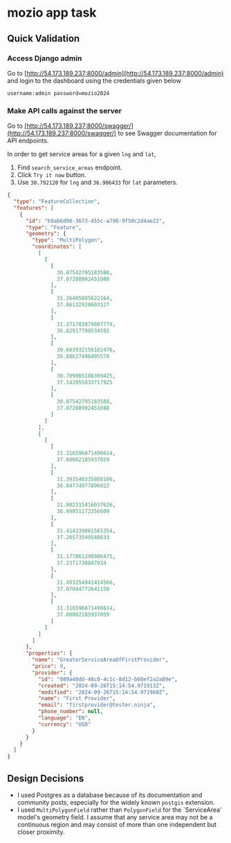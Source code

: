 # mozio app task

## Quick Validation

### Access Django admin
Go to [http://54.173.189.237:8000/admin](http://54.173.189.237:8000/admin) and login to the dashboard using the credentials given below
```
username:admin password=mozio2024
```

### Make API calls against the server

Go to [http://54.173.189.237:8000/swagger/](http://54.173.189.237:8000/swagger/) to see Swagger documentation for API endpoints.

In order to get service areas for a given `lng` and `lat`,
1. Find `search_service_areas` endpoint.
2. Click `Try it now` button.
3. Use `30.792120` for `lng` and `36.906433` for `lat` parameters.

```json
{
  "type": "FeatureCollection",
  "features": [
    {
      "id": "b9ab6d90-3673-455c-a790-9f50c2d4ae22",
      "type": "Feature",
      "geometry": {
        "type": "MultiPolygon",
        "coordinates": [
          [
            [
              [
                30.87542795183588,
                37.07288902451088
              ],
              [
                31.26405885622164,
                37.06132920603127
              ],
              [
                31.271783879807774,
                36.82917790534592
              ],
              [
                30.663932156182476,
                36.88627496405578
              ],
              [
                30.709065186399425,
                37.143955833717925
              ],
              [
                30.87542795183588,
                37.07288902451088
              ]
            ]
          ],
          [
            [
              [
                31.316596871490614,
                37.00002185937059
              ],
              [
                31.393548335808106,
                36.84774977896022
              ],
              [
                31.802315416037626,
                36.99951172356609
              ],
              [
                31.414239061565354,
                37.26573549540633
              ],
              [
                31.177861296906475,
                37.2371730047034
              ],
              [
                31.403254941414566,
                37.07044772641158
              ],
              [
                31.316596871490614,
                37.00002185937059
              ]
            ]
          ]
        ]
      },
      "properties": {
        "name": "GreaterServiceAreaOfFirstProvider",
        "price": 0,
        "provider": {
          "id": "089a40dd-48c0-4c1c-8d12-b68ef2a2a89e",
          "created": "2024-09-26T15:14:54.971913Z",
          "modified": "2024-09-26T15:14:54.971960Z",
          "name": "First Provider",
          "email": "firstprovider@tester.ninja",
          "phone_number": null,
          "language": "EN",
          "currency": "USD"
        }
      }
    }
  ]
}
```


## Design Decisions
- I used Postgres as a database because of its documentation and community posts, especially for the widely known `postgis` extension.
- I used `MultiPolygonField` rather than `PolygonField` for the `ServiceArea' model's geometry field. I assume that any service area may not be a continuous region and may consist of more than one independent but closer proximity.

